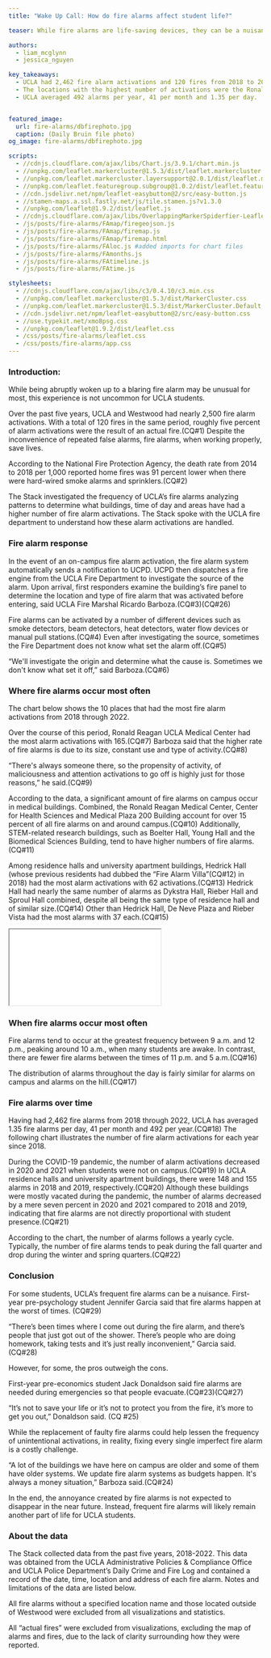 ```yaml
---
title: "Wake Up Call: How do fire alarms affect student life?"

teaser: While fire alarms are life-saving devices, they can be a nuisance when they go off too frequently without cause. The Stack looks into the occurrence and response of fire alarms at UCLA.

authors:
  - liam_mcglynn
  - jessica_nguyen

key_takeaways:
  - UCLA had 2,462 fire alarm activations and 120 fires from 2018 to 2022. Roughly five percent of fire alarm activations were the result of an actual fire in this period. 
  - The locations with the highest number of activations were the Ronald Reagan Medical Center, Center for Health Sciences and Medical Plaza 200 Building.
  - UCLA averaged 492 alarms per year, 41 per month and 1.35 per day.


featured_image:
  url: fire-alarms/dbfirephoto.jpg
  caption: (Daily Bruin file photo)
og_image: fire-alarms/dbfirephoto.jpg

scripts:
  - //cdnjs.cloudflare.com/ajax/libs/Chart.js/3.9.1/chart.min.js
  - //unpkg.com/leaflet.markercluster@1.5.3/dist/leaflet.markercluster.js
  - //unpkg.com/leaflet.markercluster.layersupport@2.0.1/dist/leaflet.markercluster.layersupport.js
  - //unpkg.com/leaflet.featuregroup.subgroup@1.0.2/dist/leaflet.featuregroup.subgroup.js
  - //cdn.jsdelivr.net/npm/leaflet-easybutton@2/src/easy-button.js
  - //stamen-maps.a.ssl.fastly.net/js/tile.stamen.js?v1.3.0
  - //unpkg.com/leaflet@1.9.2/dist/leaflet.js
  - //cdnjs.cloudflare.com/ajax/libs/OverlappingMarkerSpiderfier-Leaflet/0.2.6/oms.min.js
  - /js/posts/fire-alarms/FAmap/firegeojson.js
  - /js/posts/fire-alarms/FAmap/firemap.js
  - /js/posts/fire-alarms/FAmap/firemap.html
  - /js/posts/fire-alarms/FAloc.js #added imports for chart files
  - /js/posts/fire-alarms/FAmonths.js
  - /js/posts/fire-alarms/FAtimeline.js
  - /js/posts/fire-alarms/FAtime.js

stylesheets:
  - //cdnjs.cloudflare.com/ajax/libs/c3/0.4.10/c3.min.css
  - //unpkg.com/leaflet.markercluster@1.5.3/dist/MarkerCluster.css
  - //unpkg.com/leaflet.markercluster@1.5.3/dist/MarkerCluster.Default.css
  - //cdn.jsdelivr.net/npm/leaflet-easybutton@2/src/easy-button.css
  - //use.typekit.net/xmo8psg.css
  - //unpkg.com/leaflet@1.9.2/dist/leaflet.css
  - /css/posts/fire-alarms/leaflet.css
  - /css/posts/fire-alarms/app.css
---
```


### Introduction:

While being abruptly woken up to a blaring fire alarm may be unusual for most, this experience is not uncommon for UCLA students.

Over the past five years, UCLA and Westwood had nearly 2,500 fire alarm activations. With a total of 120 fires in the same period, roughly five percent of alarm activations were the result of an actual fire.(CQ#1) Despite the inconvenience of repeated false alarms, fire alarms, when working properly, save lives.

According to the National Fire Protection Agency, the death rate from 2014 to 2018 per 1,000 reported home fires was 91 percent lower when there were hard-wired smoke alarms and sprinklers.(CQ#2)

The Stack investigated the frequency of UCLA’s fire alarms analyzing patterns to determine what buildings, time of day and areas have had a higher number of fire alarm activations. The Stack spoke with the UCLA fire department to understand how these alarm activations are handled.

### Fire alarm response

In the event of an on-campus fire alarm activation, the fire alarm system automatically sends a notification to UCPD. UCPD then dispatches a fire engine from the UCLA Fire Department to investigate the source of the alarm. Upon arrival, first responders examine the building’s fire panel to determine the location and type of fire alarm that was activated before entering, said UCLA Fire Marshal Ricardo Barboza.(CQ#3)(CQ#26)

Fire alarms can be activated by a number of different devices such as smoke detectors, beam detectors, heat detectors, water flow devices or manual pull stations.(CQ#4) Even after investigating the source, sometimes the Fire Department does not know what set the alarm off.(CQ#5)

“We'll investigate the origin and determine what the cause is. Sometimes we don't know what set it off,” said Barboza.(CQ#6)

### Where fire alarms occur most often

The chart below shows the 10 places that had the most fire alarm activations from 2018 through 2022.

<!-- Fire Alarms by Locations -->

<div>
  <canvas id="FAlocations" width="100vw" height="70vh"></canvas>
</div>

Over the course of this period, Ronald Reagan UCLA Medical Center had the most alarm activations with 165.(CQ#7) Barboza said that the higher rate of fire alarms is due to its size, constant use and type of activity.(CQ#8)

“There's always someone there, so the propensity of activity, of maliciousness and attention activations to go off is highly just for those reasons,” he said.(CQ#9)

According to the data, a significant amount of fire alarms on campus occur in medical buildings. Combined, the Ronald Reagan Medical Center, Center for Health Sciences and Medical Plaza 200 Building account for over 15 percent of all fire alarms on and around campus.(CQ#10) Additionally, STEM-related research buildings, such as Boelter Hall, Young Hall and the Biomedical Sciences Building, tend to have higher numbers of fire alarms.(CQ#11)

Among residence halls and university apartment buildings, Hedrick Hall (whose previous residents had dubbed the “Fire Alarm Villa”(CQ#12) in 2018) had the most alarm activations with 62 activations.(CQ#13) Hedrick Hall had nearly the same number of alarms as Dykstra Hall, Rieber Hall and Sproul Hall combined, despite all being the same type of residence hall and of similar size.(CQ#14) Other than Hedrick Hall, De Neve Plaza and Rieber Vista had the most alarms with 37 each.(CQ#15)

<iframe src="/js/posts/fire-alarms/FAmap/firemap.html" title="Map of fire alarms locations" id = "fire-map"></iframe>

### When fire alarms occur most often

<div>
  <canvas id="FAhours" width="100vw" height="70vh"></canvas>
</div>

Fire alarms tend to occur at the greatest frequency between 9 a.m. and 12 p.m., peaking around 10 a.m., when many students are awake. In contrast, there are fewer fire alarms between the times of 11 p.m. and 5 a.m.(CQ#16)

The distribution of alarms throughout the day is fairly similar for alarms on campus and alarms on the hill.(CQ#17)

### Fire alarms over time

Having had 2,462 fire alarms from 2018 through 2022, UCLA has averaged 1.35 fire alarms per day, 41 per month and 492 per year.(CQ#18) The following chart illustrates the number of fire alarm activations for each year since 2018.

<div>
  <canvas id="FAtimeline" width="100vw" height="70vh"></canvas>
</div>

During the COVID-19 pandemic, the number of alarm activations decreased in 2020 and 2021 when students were not on campus.(CQ#19) In UCLA residence halls and university apartment buildings, there were 148 and 155 alarms in 2018 and 2019, respectively.(CQ#20) Although these buildings were mostly vacated during the pandemic, the number of alarms decreased by a mere seven percent in 2020 and 2021 compared to 2018 and 2019, indicating that fire alarms are not directly proportional with student presence.(CQ#21)

<div>
  <canvas id="FAmonths" width="100vw" height="70vh"></canvas>
</div>

According to the chart, the number of alarms follows a yearly cycle. Typically, the number of fire alarms tends to peak during the fall quarter and drop during the winter and spring quarters.(CQ#22)

### Conclusion

For some students, UCLA’s frequent fire alarms can be a nuisance. First-year pre-psychology student Jennifer Garcia said that fire alarms happen at the worst of times. (CQ#29)

“There’s been times where I come out during the fire alarm, and there’s people that just got out of the shower. There’s people who are doing homework, taking tests and it’s just really inconvenient,” Garcia said. (CQ#28)

However, for some, the pros outweigh the cons.

First-year pre-economics student Jack Donaldson said fire alarms are needed during emergencies so that people evacuate.(CQ#23)(CQ#27)

“It’s not to save your life or it’s not to protect you from the fire, it’s more to get you out,” Donaldson said. (CQ #25)

While the replacement of faulty fire alarms could help lessen the frequency of unintentional activations, in reality, fixing every single imperfect fire alarm is a costly challenge.

“A lot of the buildings we have here on campus are older and some of them have older systems. We update fire alarm systems as budgets happen. It's always a money situation,” Barboza said.(CQ#24)

In the end, the annoyance created by fire alarms is not expected to disappear in the near future. Instead, frequent fire alarms will likely remain another part of life for UCLA students.

### About the data

The Stack collected data from the past five years, 2018-2022. This data was obtained from the UCLA Administrative Policies & Compliance Office and UCLA Police Department’s Daily Crime and Fire Log and contained a record of the date, time, location and address of each fire alarm. Notes and limitations of the data are listed below.

All fire alarms without a specified location name and those located outside of Westwood were excluded from all visualizations and statistics.

All “actual fires” were excluded from visualizations, excluding the map of alarms and fires, due to the lack of clarity surrounding how they were reported.

